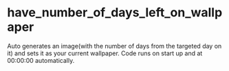 # have_number_of_days_left_on_wallpaper



Auto generates an image(with the number of days from the targeted day on it) and sets it as your current wallpaper.
Code runs on start up and at 00:00:00 automatically.
